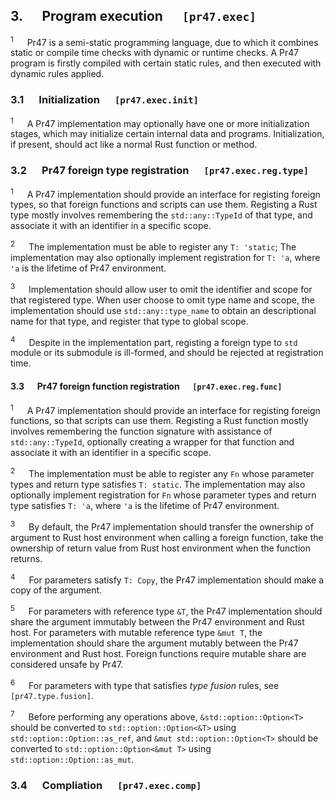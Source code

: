 ## 3. &emsp; Program execution &emsp; `[pr47.exec]`

<sup>1</sup> &emsp; Pr47 is a semi-static programming language, due to which it combines static or compile time checks with dynamic or runtime checks. A Pr47 program is firstly compiled with certain static rules, and then executed with dynamic rules applied.

### 3.1 &emsp; Initialization &emsp; `[pr47.exec.init]`

<sup>1</sup> &emsp; A Pr47 implementation may optionally have one or more initialization stages, which may initialize certain internal data and programs. Initialization, if present, should act like a normal Rust function or method.

### 3.2 &emsp; Pr47 foreign type registration &emsp; `[pr47.exec.reg.type]`

<sup>1</sup> &emsp; A Pr47 implementation should provide an interface for registing foreign types, so that foreign functions and scripts can use them. Registing a Rust type mostly involves remembering the `std::any::TypeId` of that type, and associate it with an identifier in a specific scope.

<sup>2</sup> &emsp; The implementation must be able to register any `T: 'static`; The implementation may also optionally implement registration for `T: 'a`, where `'a` is the lifetime of Pr47 environment.

<sup>3</sup> &emsp; Implementation should allow user to omit the identifier and scope for that registered type. When user choose to omit type name and scope, the implementation should use `std::any::type_name` to obtain an descriptional name for that type, and register that type to global scope.

<sup>4</sup> &emsp; Despite in the implementation part, registing a foreign type to `std` module or its submodule is ill-formed, and should be rejected at registration time.

#### 3.3 &emsp; Pr47 foreign function registration &emsp; `[pr47.exec.reg.func]`

<sup>1</sup> &emsp; A Pr47 implementation should provide an interface for registing foreign functions, so that scripts can use them. Registing a Rust function mostly involves remembering the function signature with assistance of `std::any::TypeId`, optionally creating a wrapper for that function and associate it with an identifier in a specific scope.

<sup>2</sup> &emsp; The implementation must be able to register any `Fn` whose parameter types and return type satisfies `T: static`. The implementation may also optionally implement registration for `Fn` whose parameter types and return type satisfies `T: 'a`, where `'a` is the lifetime of Pr47 environment.

<sup>3</sup> &emsp; By default, the Pr47 implementation should transfer the ownership of argument to Rust host environment when calling a foreign function, take the ownership of return value from Rust host environment when the function returns.

<sup>4</sup> &emsp; For parameters satisfy `T: Copy`, the Pr47 implementation should make a copy of the argument.

<sup>5</sup> &emsp; For parameters with reference type `&T`, the Pr47 implementation should share the argument immutably between the Pr47 environment and Rust host. For parameters with mutable reference type `&mut T`, the implementation should share the argument mutably between the Pr47 environment and Rust host. Foreign functions require mutable share are considered unsafe by Pr47.

<sup>6</sup> &emsp; For parameters with type that satisfies *type fusion* rules, see `[pr47.type.fusion]`. 

<sup>7</sup> &emsp; Before performing any operations above, `&std::option::Option<T>` should be converted to `std::option::Option<&T>` using `std::option::Option::as_ref`, and `&mut std::option::Option<T>` should be converted to `std::option::Option<&mut T>` using `std::option::Option::as_mut`.

### 3.4 &emsp; Compliation &emsp; `[pr47.exec.comp]`



